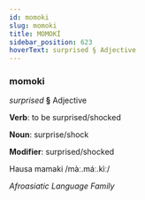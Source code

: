 ```yaml
---
id: momoki
slug: momoki
title: MOMOKİ
sidebar_position: 623
hoverText: surprised § Adjective
---
```


### momoki

*surprised* **§** Adjective

**Verb**: to be surprised/shocked

**Noun**: surprise/shock

**Modifier**: surprised/shocked

Hausa mamaki /màː.máː.kìː/

*Afroasiatic Language Family*